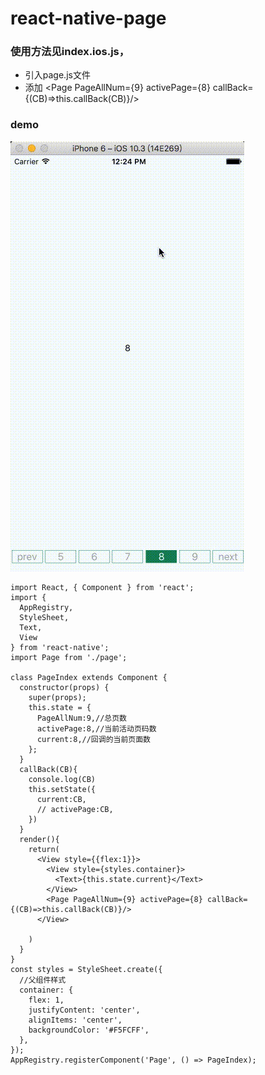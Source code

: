 # react-native-page

### 使用方法见index.ios.js，
* 引入page.js文件
* 添加 <Page PageAllNum={9} activePage={8} callBack={(CB)=>this.callBack(CB)}/>
### demo
![](https://github.com/g2love/react-native-page/blob/master/demo.gif)
```
import React, { Component } from 'react';
import {
  AppRegistry,
  StyleSheet,
  Text,
  View
} from 'react-native';
import Page from './page';

class PageIndex extends Component {
  constructor(props) {
    super(props);
    this.state = {
      PageAllNum:9,//总页数
      activePage:8,//当前活动页码数
      current:8,//回调的当前页面数
    };
  }
  callBack(CB){
    console.log(CB)
    this.setState({
      current:CB,
      // activePage:CB,
    })
  }
  render(){
    return(
      <View style={{flex:1}}>
        <View style={styles.container}>
          <Text>{this.state.current}</Text>
        </View>
        <Page PageAllNum={9} activePage={8} callBack={(CB)=>this.callBack(CB)}/>
      </View>
      
    )
  }
}
const styles = StyleSheet.create({
  //父组件样式
  container: {
    flex: 1,
    justifyContent: 'center',
    alignItems: 'center',
    backgroundColor: '#F5FCFF',
  },
});
AppRegistry.registerComponent('Page', () => PageIndex);
```
